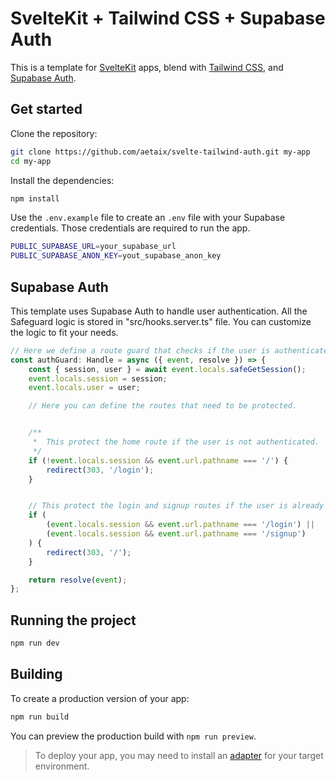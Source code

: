 # SvelteKit + Tailwind CSS + Supabase Auth

This is a template for [SvelteKit](https://kit.svelte.dev) apps, blend with [Tailwind CSS](https://tailwindcss.com/), and [Supabase Auth](https://supabase.io/docs/guides/auth).

## Get started

Clone the repository:

```bash
git clone https://github.com/aetaix/svelte-tailwind-auth.git my-app
cd my-app
```

Install the dependencies:

```bash
npm install
```

Use the `.env.example` file to create an `.env` file with your Supabase credentials. Those credentials are required to run the app.

```bash
PUBLIC_SUPABASE_URL=your_supabase_url
PUBLIC_SUPABASE_ANON_KEY=yout_supabase_anon_key
```

## Supabase Auth

This template uses Supabase Auth to handle user authentication. All the Safeguard logic is stored in "src/hooks.server.ts" file. You can customize the logic to fit your needs.

```typescript
// Here we define a route guard that checks if the user is authenticated.
const authGuard: Handle = async ({ event, resolve }) => {
	const { session, user } = await event.locals.safeGetSession();
	event.locals.session = session;
	event.locals.user = user;

	// Here you can define the routes that need to be protected.


    /**
     *  This protect the home route if the user is not authenticated.
     */
	if (!event.locals.session && event.url.pathname === '/') {
		redirect(303, '/login');
	}


	// This protect the login and signup routes if the user is already authenticated.
	if (
		(event.locals.session && event.url.pathname === '/login') ||
		(event.locals.session && event.url.pathname === '/signup')
	) {
		redirect(303, '/');
	}

	return resolve(event);
};
```

## Running the project

```bash
npm run dev
```

## Building

To create a production version of your app:

```bash
npm run build
```

You can preview the production build with `npm run preview`.

> To deploy your app, you may need to install an [adapter](https://kit.svelte.dev/docs/adapters) for your target environment.
